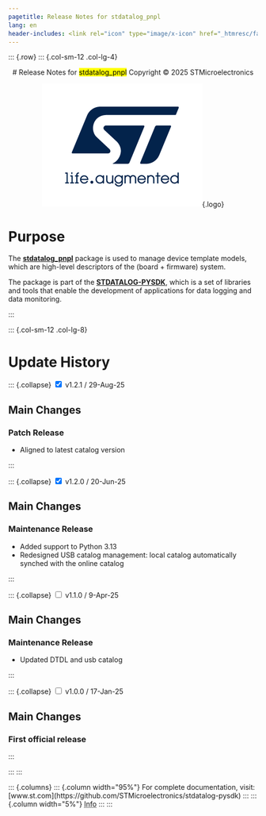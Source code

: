 ```yaml
---
pagetitle: Release Notes for stdatalog_pnpl 
lang: en
header-includes: <link rel="icon" type="image/x-icon" href="_htmresc/favicon.png" />
---
```


::: {.row}
::: {.col-sm-12 .col-lg-4}

<center> 
# Release Notes for <mark>stdatalog_pnpl</mark> 
Copyright &copy; 2025 STMicroelectronics
    
[![ST logo](_htmresc/st_logo_2020.png)](https://www.st.com){.logo}
</center>


# Purpose

The **[stdatalog_pnpl](https://github.com/STMicroelectronics/stdatalog_pnpl)** package is used to manage device template models, which are high-level descriptors of the (board + firmware) system.

The package is part of the **[STDATALOG-PYSDK](https://github.com/STMicroelectronics/stdatalog-pysdk)**, which is a set of libraries and tools that enable the development of applications for data logging and data monitoring.

:::

::: {.col-sm-12 .col-lg-8}
# Update History

::: {.collapse}
<input type="checkbox" id="collapse-section4" checked aria-hidden="true">
<label for="collapse-section4" aria-hidden="true">v1.2.1 / 29-Aug-25</label>
<div>


## Main Changes

### Patch Release

- Aligned to latest catalog version


</div>
:::

::: {.collapse}
<input type="checkbox" id="collapse-section3" checked aria-hidden="true">
<label for="collapse-section3" aria-hidden="true">v1.2.0 / 20-Jun-25</label>
<div>


## Main Changes

### Maintenance Release

- Added support to Python 3.13
- Redesigned USB catalog management: local catalog automatically synched with the online catalog


</div>
:::

::: {.collapse}
<input type="checkbox" id="collapse-section2" aria-hidden="true">
<label for="collapse-section2" aria-hidden="true">v1.1.0 / 9-Apr-25</label>
<div>


## Main Changes

### Maintenance Release

- Updated DTDL and usb catalog


</div>
:::

::: {.collapse}
<input type="checkbox" id="collapse-section1" aria-hidden="true">
<label for="collapse-section1" aria-hidden="true">v1.0.0 / 17-Jan-25</label>
<div>


## Main Changes

### First official release


</div>
:::

:::
:::

<footer class="sticky">
::: {.columns}
::: {.column width="95%"}
For complete documentation,
visit: [www.st.com](https://github.com/STMicroelectronics/stdatalog-pysdk)
:::
::: {.column width="5%"}
<abbr title="Based on template cx566953 version 2.0">Info</abbr>
:::
:::
</footer>
